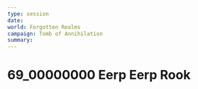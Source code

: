 ```yaml
---
type: session
date:
world: Forgotten Realms
campaign: Tomb of Annihilation
summary:
---
```


# 69_00000000 Eerp Eerp Rook